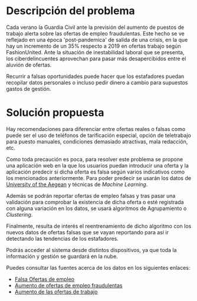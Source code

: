 # Descripción del problema
Cada verano la Guardia Civil ante la previsión del aumento de puestos de trabajo alerta sobre las ofertas de empleo fraudulentas. Este hecho se ve reflejado en una época 'post-pandemica' de salida de una crisis, en la que hay un incremento de un 35% respecto a 2019 en ofertas trabajo según FashionUnited. Ante la situación de inestabilidad laboral que se presenta, los ciberdelincuentes aprovechan para pasar más desapercibidos entre el aluvión de ofertas.

Recurrir a falsas oportunidades puede hacer que los estafadores puedan recopilar datos personales o incluso pedir dinero a cambio para supuestos gastos de gestión.


# Solución propuesta

Hay recomendaciones para diferenciar entre ofertas reales o falsas como puede ser el uso de teléfonos de tarificación especial, opción de teletrabajo para puesto manuales, condiciones demasiado atractivas, mala redacción, etc.

Como toda precaución es poca, para resolver este problema se propone una aplicación web en la que los usuarios puedan introducir una oferta y la aplicación predecir si dicha oferta es falsa según varios indicativos como los mencionados anteriormente. Para poder predecir se usarán los datos de [University of the Aegean](http://emscad.samos.aegean.gr/) y técnicas de _Machine Learning_.

Además se podrán reportar ofertas de empleo falsas y tras pasar una validación para comprobar la existencia de dicha oferta o esté registrada con alguna variación en los datos, se usará algoritmos de Agrupamiento o _Clustering_.

Finalmente, resulta de interés el reentrenamiento de dicho algoritmo con los nuevos datos de ofertas falsas que se vayan reportando para así ir detectando las tendencias de los estafadores. 

Podrás acceder al sistema desde distintos dispositivos, ya que toda la información  y gestión se guardará en la nube.

Puedes consultar las fuentes acerca de los datos en los siguientes enlaces:
  - [Falsa Ofertas de empleo](https://www.osi.es/es/falsas-ofertas-empleo)
  - [Aumento de ofertas de empleo fraudulentas](https://www.portalparados.es/actualidad/la-guardia-civil-alerta-del-aumento-de-ofertas-de-empleo-fraudulentas/)
  - [Aumento de las ofertas de trabajo](https://fashionunited.es/noticias/empresas/aumento-del-35-de-las-ofertas-de-trabajo-en-comparacion-con-la-epoca-anterior-a-la-crisis/2021100436494)